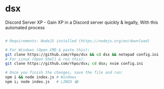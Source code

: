# dsx
Discord Server XP - Gain XP in a Discord server quickly &amp; legally, With this automated process

```bash

# Requirements: NodeJS installed (https://nodejs.org/en/download)

# For Windows (Open CMD & paste this):
git clone https://github.com/rhpo/dsx && cd dsx && notepad config.ini
# For Linux (Open Shell & run this):
git clone https://github.com/rhpo/dsx; cd dsx; nvim config.ini

# Once you finish the changes, save the file and run:
npm i && node index.js # Windows
npm i; node index.js   # LINOX 😂

```
